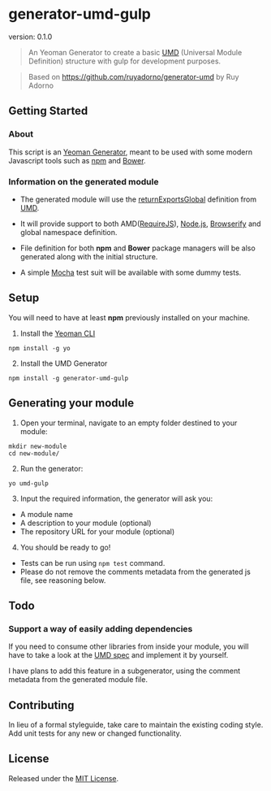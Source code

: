 # generator-umd-gulp

version: 0.1.0

> An Yeoman Generator to create a basic [UMD](https://github.com/umdjs/umd) (Universal Module Definition) structure with gulp for development purposes.

> Based on https://github.com/ruyadorno/generator-umd by Ruy Adorno


## Getting Started

### About

This script is an [Yeoman Generator](http://yeoman.io/), meant to be used with some modern Javascript tools such as [npm](https://www.npmjs.org) and [Bower](http://bower.io/).

### Information on the generated module

- The generated module will use the [returnExportsGlobal](https://github.com/umdjs/umd/blob/master/returnExportsGlobal.js) definition from [UMD](https://github.com/umdjs/umd).

- It will provide support to both AMD([RequireJS](http://requirejs.org/)), [Node.js](http://nodejs.org/), [Browserify](http://browserify.org/) and global namespace definition.

- File definition for both **npm** and **Bower** package managers will be also generated along with the initial structure.

- A simple [Mocha](http://visionmedia.github.io/mocha/) test suit will be available with some dummy tests.


## Setup

You will need to have at least **npm** previously installed on your machine.

1) Install the [Yeoman CLI](https://github.com/yeoman/yo)

```shell
npm install -g yo
```

2) Install the UMD Generator

```shell
npm install -g generator-umd-gulp
```


## Generating your module

1) Open your terminal, navigate to an empty folder destined to your module:

```shell
mkdir new-module
cd new-module/
```

2) Run the generator:

```shell
yo umd-gulp
```

3) Input the required information, the generator will ask you:

- A module name
- A description to your module (optional)
- The repository URL for your module (optional)

4) You should be ready to go!

- Tests can be run using `npm test` command.
- Please do not remove the comments metadata from the generated js file, see reasoning below.


## Todo

### Support a way of easily adding dependencies

If you need to consume other libraries from inside your module, you will have to take a look at the [UMD spec](https://github.com/umdjs/umd/blob/master/returnExportsGlobal.js) and implement it by yourself.

I have plans to add this feature in a subgenerator, using the comment metadata from the generated module file.


## Contributing

In lieu of a formal styleguide, take care to maintain the existing coding style. Add unit tests for any new or changed functionality.


## License

Released under the [MIT License](http://www.opensource.org/licenses/mit-license.php).

